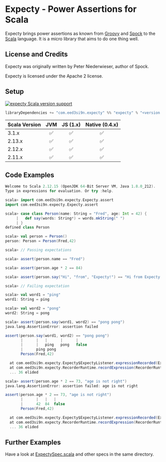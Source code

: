# Expecty - Power Assertions for Scala

Expecty brings power assertions as known from [Groovy](http://groovy.codehaus.org) and [Spock](http://spockframework.org)
to the [Scala](http://scala-lang.org) language. It is a micro library that aims to do one thing well.

## License and Credits

Expecty was originally written by Peter Niederwieser, author of Spock.

Expecty is licensed under the Apache 2 license.

## Setup

[![expecty Scala version support](https://index.scala-lang.org/eed3si9n/expecty/expecty/latest-by-scala-version.svg?color=orange)](https://index.scala-lang.org/eed3si9n/expecty/expecty)

```scala
libraryDependencies += "com.eed3si9n.expecty" %% "expecty" % "<version (see above)>" % Test
```

| Scala Version | JVM | JS (1.x) | Native (0.4.x) |
| ------------- | :-: | :------: | :------------: |
| 3.1.x         | ✅  |   ✅     |     ✅         |
| 2.13.x        | ✅  |   ✅     |     ✅         |
| 2.12.x        | ✅  |   ✅     |     ✅         |
| 2.11.x        | ✅  |   ✅     |     ✅         |



## Code Examples

```scala
Welcome to Scala 2.12.15 (OpenJDK 64-Bit Server VM, Java 1.8.0_212).
Type in expressions for evaluation. Or try :help.

scala> import com.eed3si9n.expecty.Expecty.assert
import com.eed3si9n.expecty.Expecty.assert

scala> case class Person(name: String = "Fred", age: Int = 42) {
     |   def say(words: String*) = words.mkString(" ")
     | }
defined class Person

scala> val person = Person()
person: Person = Person(Fred,42)

scala> // Passing expectations

scala> assert(person.name == "Fred")

scala> assert(person.age * 2 == 84)

scala> assert(person.say("Hi", "from", "Expecty!") == "Hi from Expecty!")

scala> // Failing expectation

scala> val word1 = "ping"
word1: String = ping

scala> val word2 = "pong"
word2: String = pong

scala> assert(person.say(word1, word2) == "pong pong")
java.lang.AssertionError: assertion failed

assert(person.say(word1, word2) == "pong pong")
       |      |   |      |      |
       |      |   ping   pong   false
       |      ping pong
       Person(Fred,42)

  at com.eed3si9n.expecty.Expecty$ExpectyListener.expressionRecorded(Expecty.scala:35)
  at com.eed3si9n.expecty.RecorderRuntime.recordExpression(RecorderRuntime.scala:39)
  ... 36 elided

scala> assert(person.age * 2 == 73, "age is not right")
java.lang.AssertionError: assertion failed: age is not right

assert(person.age * 2 == 73, "age is not right")
       |      |   |   |
       |      42  84  false
       Person(Fred,42)

  at com.eed3si9n.expecty.Expecty$ExpectyListener.expressionRecorded(Expecty.scala:35)
  at com.eed3si9n.expecty.RecorderRuntime.recordExpression(RecorderRuntime.scala:39)
  ... 36 elided
```

## Further Examples

Have a look at [ExpectySpec.scala](https://github.com/eed3si9n/expecty/blob/master/jvm/src/test/scala/org/expecty/ExpectySpec.scala)
and other specs in the same directory.
